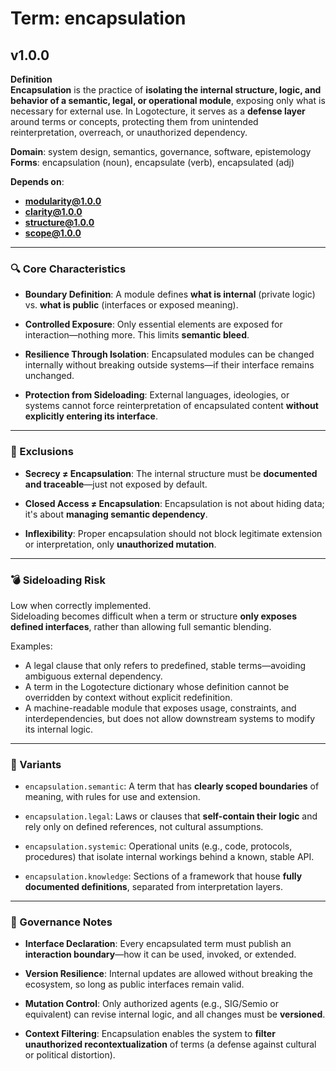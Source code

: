 # Term: encapsulation

## v1.0.0

**Definition**  
**Encapsulation** is the practice of **isolating the internal structure, logic, and behavior of a semantic, legal, or operational module**, exposing only what is necessary for external use. In Logotecture, it serves as a **defense layer** around terms or concepts, protecting them from unintended reinterpretation, overreach, or unauthorized dependency.

**Domain**: system design, semantics, governance, software, epistemology  
**Forms**: encapsulation (noun), encapsulate (verb), encapsulated (adj)

**Depends on**:  
- **modularity@1.0.0**  
- **clarity@1.0.0**  
- **structure@1.0.0**  
- **scope@1.0.0**

---

### 🔍 Core Characteristics

- **Boundary Definition**: A module defines **what is internal** (private logic) vs. **what is public** (interfaces or exposed meaning).

- **Controlled Exposure**: Only essential elements are exposed for interaction—nothing more. This limits **semantic bleed**.

- **Resilience Through Isolation**: Encapsulated modules can be changed internally without breaking outside systems—if their interface remains unchanged.

- **Protection from Sideloading**: External languages, ideologies, or systems cannot force reinterpretation of encapsulated content **without explicitly entering its interface**.

---

### 🚧 Exclusions

- **Secrecy ≠ Encapsulation**: The internal structure must be **documented and traceable**—just not exposed by default.

- **Closed Access ≠ Encapsulation**: Encapsulation is not about hiding data; it's about **managing semantic dependency**.

- **Inflexibility**: Proper encapsulation should not block legitimate extension or interpretation, only **unauthorized mutation**.

---

### 💣 Sideloading Risk

Low when correctly implemented.  
Sideloading becomes difficult when a term or structure **only exposes defined interfaces**, rather than allowing full semantic blending.

Examples:
- A legal clause that only refers to predefined, stable terms—avoiding ambiguous external dependency.  
- A term in the Logotecture dictionary whose definition cannot be overridden by context without explicit redefinition.  
- A machine-readable module that exposes usage, constraints, and interdependencies, but does not allow downstream systems to modify its internal logic.

---

### 🔁 Variants

- `encapsulation.semantic`: A term that has **clearly scoped boundaries** of meaning, with rules for use and extension.

- `encapsulation.legal`: Laws or clauses that **self-contain their logic** and rely only on defined references, not cultural assumptions.

- `encapsulation.systemic`: Operational units (e.g., code, protocols, procedures) that isolate internal workings behind a known, stable API.

- `encapsulation.knowledge`: Sections of a framework that house **fully documented definitions**, separated from interpretation layers.

---

### 🔐 Governance Notes

- **Interface Declaration**: Every encapsulated term must publish an **interaction boundary**—how it can be used, invoked, or extended.

- **Version Resilience**: Internal updates are allowed without breaking the ecosystem, so long as public interfaces remain valid.

- **Mutation Control**: Only authorized agents (e.g., SIG/Semio or equivalent) can revise internal logic, and all changes must be **versioned**.

- **Context Filtering**: Encapsulation enables the system to **filter unauthorized recontextualization** of terms (a defense against cultural or political distortion).
